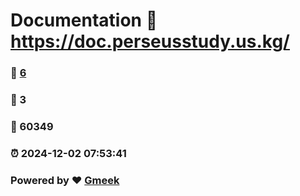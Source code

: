 # Documentation :link: https://doc.perseusstudy.us.kg/ 
### :page_facing_up: [6](https://doc.perseusstudy.us.kg//tag.html) 
### :speech_balloon: 3 
### :hibiscus: 60349 
### :alarm_clock: 2024-12-02 07:53:41 
### Powered by :heart: [Gmeek](https://github.com/Meekdai/Gmeek)
